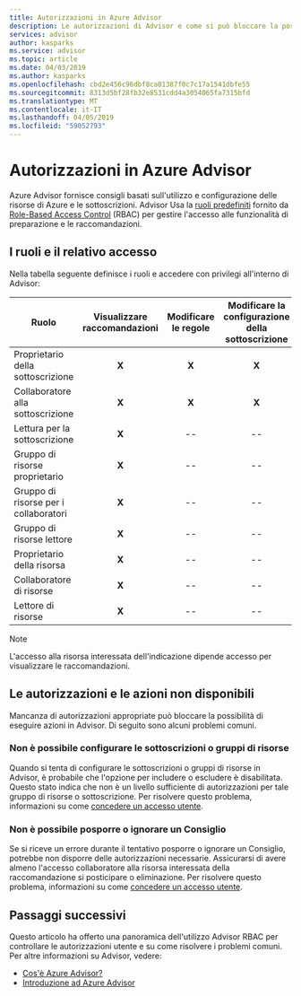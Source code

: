 ```yaml
---
title: Autorizzazioni in Azure Advisor
description: Le autorizzazioni di Advisor e come si può bloccare la possibilità di configurare le sottoscrizioni o posporre o ignorare le raccomandazioni.
services: advisor
author: kasparks
ms.service: advisor
ms.topic: article
ms.date: 04/03/2019
ms.author: kasparks
ms.openlocfilehash: cbd2e456c96dbf8ca01387f0c7c17a1541dbfe55
ms.sourcegitcommit: 8313d5bf28fb32e8531cdd4a3054065fa7315bfd
ms.translationtype: MT
ms.contentlocale: it-IT
ms.lasthandoff: 04/05/2019
ms.locfileid: "59052793"
---
```

# <a name="permissions-in-azure-advisor"></a>Autorizzazioni in Azure Advisor

Azure Advisor fornisce consigli basati sull'utilizzo e configurazione delle risorse di Azure e le sottoscrizioni. Advisor Usa la [ruoli predefiniti](https://docs.microsoft.com/azure/role-based-access-control/built-in-roles) fornito da [Role-Based Access Control](https://docs.microsoft.com/azure/role-based-access-control/overview) (RBAC) per gestire l'accesso alle funzionalità di preparazione e le raccomandazioni. 

## <a name="roles-and-their-access"></a>I ruoli e il relativo accesso

Nella tabella seguente definisce i ruoli e accedere con privilegi all'interno di Advisor:

| **Ruolo** | **Visualizzare raccomandazioni** | **Modificare le regole** | **Modificare la configurazione della sottoscrizione** | **Modifica di configurazione del gruppo di risorse**| **Chiudere e posticipare le raccomandazioni**|
|---|:---:|:---:|:---:|:---:|:---:|
|Proprietario della sottoscrizione|**X**|**X**|**X**|**X**|**X**|
|Collaboratore alla sottoscrizione|**X**|**X**|**X**|**X**|**X**|
|Lettura per la sottoscrizione|**X**|--|--|--|--|
|Gruppo di risorse proprietario|**X**|--|--|**X**|**X**|
|Gruppo di risorse per i collaboratori|**X**|--|--|**X**|**X**|
|Gruppo di risorse lettore|**X**|--|--|--|--|
|Proprietario della risorsa|**X**|--|--|--|**X**|
|Collaboratore di risorse|**X**|--|--|--|**X**|
|Lettore di risorse|**X**|--|--|--|--|

> [!NOTE]
> L'accesso alla risorsa interessata dell'indicazione dipende accesso per visualizzare le raccomandazioni.

## <a name="permissions-and-unavailable-actions"></a>Le autorizzazioni e le azioni non disponibili

Mancanza di autorizzazioni appropriate può bloccare la possibilità di eseguire azioni in Advisor. Di seguito sono alcuni problemi comuni.

### <a name="unable-to-configure-subscriptions-or-resource-groups"></a>Non è possibile configurare le sottoscrizioni o gruppi di risorse

Quando si tenta di configurare le sottoscrizioni o gruppi di risorse in Advisor, è probabile che l'opzione per includere o escludere è disabilitata. Questo stato indica che non è un livello sufficiente di autorizzazioni per tale gruppo di risorse o sottoscrizione. Per risolvere questo problema, informazioni su come [concedere un accesso utente](https://docs.microsoft.com/azure/role-based-access-control/quickstart-assign-role-user-portal).

### <a name="unable-to-postpone-or-dismiss-a-recommendation"></a>Non è possibile posporre o ignorare un Consiglio

Se si riceve un errore durante il tentativo posporre o ignorare un Consiglio, potrebbe non disporre delle autorizzazioni necessarie. Assicurarsi di avere almeno l'accesso collaboratore alla risorsa interessata della raccomandazione si posticipare o eliminazione. Per risolvere questo problema, informazioni su come [concedere un accesso utente](https://docs.microsoft.com/azure/role-based-access-control/quickstart-assign-role-user-portal).

## <a name="next-steps"></a>Passaggi successivi

Questo articolo ha offerto una panoramica dell'utilizzo Advisor RBAC per controllare le autorizzazioni utente e su come risolvere i problemi comuni. Per altre informazioni su Advisor, vedere:

- [Cos'è Azure Advisor?](https://docs.microsoft.com/azure/advisor/advisor-overview)
- [Introduzione ad Azure Advisor](https://docs.microsoft.com/azure/advisor/advisor-get-started)
